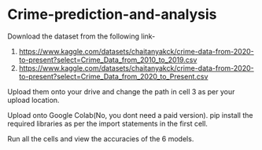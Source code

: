 # Crime-prediction-and-analysis

Download the dataset from the following link-

1. https://www.kaggle.com/datasets/chaitanyakck/crime-data-from-2020-to-present?select=Crime_Data_from_2010_to_2019.csv
2. https://www.kaggle.com/datasets/chaitanyakck/crime-data-from-2020-to-present?select=Crime_Data_from_2020_to_Present.csv

Upload them onto your drive and change the path in cell 3 as per your upload location.

Upload onto Google Colab(No, you dont need a paid version).
pip install the required libraries as per the import statements in the first cell.

Run all the cells and view the accuracies of the 6 models.
